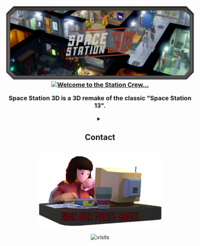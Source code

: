<h3 align="center">
    <img src="profile/images/SS3DBanner7b.png" alt="SS3D">
    <a href="https://git.io/typing-svg">
      <img src="https://readme-typing-svg.demolab.com?font=Orbitron&weight=600&size=25&duration=2500&pause=1000&color=B33225&center=true&vCenter=true&multiline=true&repeat=true&width=420&height=75&lines=Welcome+to+the+station+crew.;Please+enjoy+your+stay!" alt="Welcome to the Station Crew..." />
    </a>
    <p>Space Station 3D is a 3D remake of the classic "Space Station 13".</p>
</h3>

<!-- New typing images can be generated at: https://readme-typing-svg.demolab.com/demo/ -->

<details>
  <summary  align="center"><h2>Contact</h2></summary>
<p align="center">
  <a href="ress3d.project@gmail.com">
    <img src="https://cdn.simpleicons.org/gmail/#EA4335" alt="gmail" height="50" />
  </a>&nbsp;
  <img src="https://cdn.simpleicons.org/gmail/#EA4335" alt="gmail" height="50" />&nbsp;
  <img src="https://cdn.simpleicons.org/gmail/#EA4335" alt="gmail" height="50" />
</p>
</details>

<!-- This page can be automated to update after a given period to include -->
<!-- our most recent tweets, youtube videos, and/or github stats. -->

<p align="center">
  <a href="https://github.com/RE-SS3D/SS3D/discussions/1169">
    <img src="profile/images/guestbook.png" alt="guestbook" height="200" />
  </a>
</p>

<p align="center">
  <img src="https://visitor-badge.glitch.me/badge?page_id=RE-SS3D&left_color=grey&right_color=red" alt="visits">
</p>
